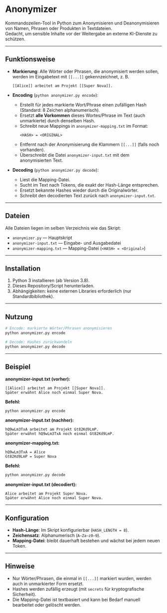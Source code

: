 # Anonymizer


Kommandozeilen-Tool in Python zum Anonymisieren und Deanonymisieren von Namen, Phrasen oder Produkten in Textdateien.  
Gedacht, um sensible Inhalte vor der Weitergabe an externe KI-Dienste zu schützen.

---

## Funktionsweise

- **Markierung**: Alle Wörter oder Phrasen, die anonymisiert werden sollen, werden im Eingabetext mit `[[...]]` gekennzeichnet, z. B.  
  ```
  [[Alice]] arbeitet am Projekt [[Super Nova]].
  ```

- **Encoding** (`python anonymizer.py encode`):  
  - Erstellt für jedes markierte Wort/Phrase einen zufälligen Hash (Standard: 8 Zeichen alphanumerisch).  
  - Ersetzt **alle Vorkommen** dieses Wortes/Phrase im Text (auch unmarkierte) durch denselben Hash.  
  - Schreibt neue Mappings in `anonymizer-mapping.txt` im Format:  
    ```
    <HASH> = <ORIGINAL>
    ```
  - Entfernt nach der Anonymisierung die Klammern `[[...]]` (falls noch vorhanden).  
  - Überschreibt die Datei `anonymizer-input.txt` mit dem anonymisierten Text.

- **Decoding** (`python anonymizer.py decode`):  
  - Liest die Mapping-Datei.  
  - Sucht im Text nach Tokens, die exakt der Hash-Länge entsprechen.  
  - Ersetzt bekannte Hashes wieder durch die Originalwörter.  
  - Schreibt den decodierten Text zurück nach `anonymizer-input.txt`.

---

## Dateien

Alle Dateien liegen im selben Verzeichnis wie das Skript:

- `anonymizer.py` — Hauptskript  
- `anonymizer-input.txt` — Eingabe- und Ausgabedatei  
- `anonymizer-mapping.txt` — Mapping-Datei (`<HASH> = <Original>`)

---

## Installation

1. Python 3 installieren (ab Version 3.8).  
2. Dieses Repository/Script herunterladen.  
3. Abhängigkeiten: keine externen Libraries erforderlich (nur Standardbibliothek).

---

## Nutzung

```bash
# Encode: markierte Wörter/Phrasen anonymisieren
python anonymizer.py encode

# Decode: Hashes zurückwandeln
python anonymizer.py decode
```

---

## Beispiel

**anonymizer-input.txt (vorher):**
```
[[Alice]] arbeitet am Projekt [[Super Nova]].
Später erwähnt Alice noch einmal Super Nova.
```

**Befehl:**
```bash
python anonymizer.py encode
```

**anonymizer-input.txt (nachher):**
```
hQ9wLm3TxA arbeitet am Projekt Gt82Kd9LmP.
Später erwähnt hQ9wLm3TxA noch einmal Gt82Kd9LmP.
```

**anonymizer-mapping.txt:**
```
hQ9wLm3TxA = Alice
Gt82Kd9LmP = Super Nova
```

**Befehl:**
```bash
python anonymizer.py decode
```

**anonymizer-input.txt (decodiert):**
```
Alice arbeitet am Projekt Super Nova.
Später erwähnt Alice noch einmal Super Nova.
```

---

## Konfiguration

- **Hash-Länge**: Im Skript konfigurierbar (`HASH_LENGTH = 8`).  
- **Zeichensatz**: Alphanumerisch (`A–Za–z0–9`).  
- **Mapping-Datei**: bleibt dauerhaft bestehen und wächst bei jedem neuen Token.  

---

## Hinweise

- Nur Wörter/Phrasen, die einmal in `[[...]]` markiert wurden, werden auch in unmarkierter Form ersetzt.  
- Hashes werden zufällig erzeugt (mit `secrets` für kryptografische Sicherheit).  
- Die Mapping-Datei ist textbasiert und kann bei Bedarf manuell bearbeitet oder gelöscht werden.  
